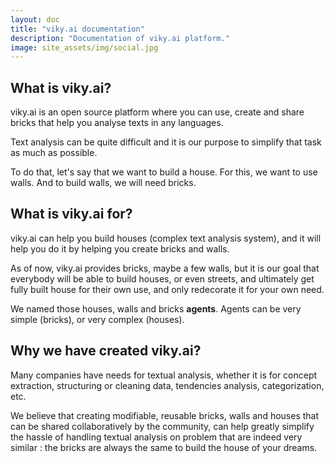 ```yaml
---
layout: doc
title: "viky.ai documentation"
description: "Documentation of viky.ai platform."
image: site_assets/img/social.jpg
---
```


## What is viky.ai?

viky.ai is an open source platform where you can use, create and share bricks that help you analyse texts in any languages.

Text analysis can be quite difficult and it is our purpose to simplify that task as much as possible.

To do that, let's say that we want to build a house. For this, we want to use walls. And to build walls, we will need bricks.


## What is viky.ai for?

viky.ai can help you build houses (complex text analysis system), and it will help you do it by helping you create bricks and walls.

As of now, viky.ai provides bricks, maybe a few walls, but it is our goal that everybody will be able to build houses, or even streets, and ultimately get fully built house for their own use, and only redecorate it for your own need.

We named those houses, walls and bricks **agents**. Agents can be very simple (bricks), or very complex (houses).


## Why we have created viky.ai?

Many companies have needs for textual analysis, whether it is for concept extraction, structuring or cleaning data, tendencies analysis, categorization, etc.

We believe that creating modifiable, reusable bricks, walls and houses that can be shared collaboratively by the community, can help greatly simplify the hassle of handling textual analysis on problem that are indeed very similar : the bricks are always the same to build the house of your dreams.





